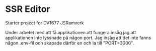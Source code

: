 # SSR Editor

Starter project for DV1677 JSRamverk


Under arbetet med att få applikationen att fungera insåg jag att applikationen inte lyssnade på någon port. Jag insåg att det inte fanns någon .env-fil och skapade därför en och la till "PORT=3000". 
